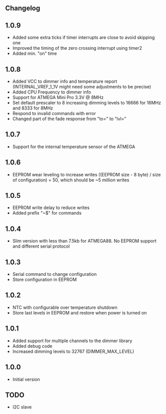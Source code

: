 ## Changelog

## 1.0.9
- Added some extra ticks if timer interrupts are close to avoid skipping one
- Improved the timing of the zero crossing interrupt using timer2
- Added min. "on" time

## 1.0.8
- Added VCC to dimmer info and temperature report (INTERNAL_VREF_1_1V might need some adjustments to be precise)
- Added CPU Frequency to dimmer info
- Support for ATMEGA Mini Pro 3.3V @ 8MHz
- Set default prescaler to 8 increasing dimming levels to 16666 for 16MHz and 8333 for 8MHz
- Respond to invalid commands with error
- Changed part of the fade response from "to=" to "lvl="

## 1.0.7
- Support for the internal temperature sensor of the ATMEGA

## 1.0.6
- EEPROM wear leveling to increase writes ((EEPROM size - 8 byte) / size of configuration) = 50, which should be ~5 million writes

## 1.0.5
- EEPROM write delay to reduce writes
- Added prefix "~$" for commands

## 1.0.4
- Slim version with less than 7.5kb for ATMEGA88. No EEPROM support and different serial protocol

## 1.0.3
- Serial command to change configuration
- Store configuration in EEPROM

## 1.0.2
- NTC with configurable over temperature shutdown
- Store last levels in EEPROM and restore when power is turned on

## 1.0.1
- Added support for multiple channels to the dimmer library
- Added debug code
- Increased dimming levels to 32767 (DIMMER_MAX_LEVEL)

## 1.0.0
- Initial version

## TODO

- I2C slave
